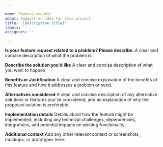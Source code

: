 ```yaml
---

name: Feature request
about: Suggest an idea for this project
title: '[Descriptive title]'
labels: ''
assignees: ''

---
```


**Is your feature request related to a problem? Please describe.**
A clear and concise description of what the problem is.

**Describe the solution you'd like**
A clear and concise description of what you want to happen.

**Benefits or Justification**
A clear and concise explanation of the benefits of this feature and how it addresses a problem or need.

**Alternatives considered**
A clear and concise description of any alternative solutions or features you've considered, and an explanation of why the proposed solution is preferable.

**Implementation details**
Details about how the feature might be implemented, including any technical challenges, dependencies, integrations, and potential impacts on existing functionality.

**Additional context**
Add any other relevant context or screenshots, mockups, or prototypes here.
